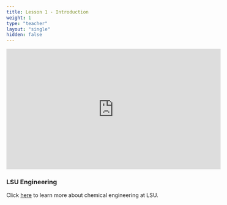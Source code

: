 ```yaml
---
title: Lesson 1 - Introduction 
weight: 1
type: "teacher" 
layout: "single"
hidden: false
---
```


<iframe width="560" height="315" src="https://www.youtube.com/embed/RJeWKvQD90Y" frameborder="0" allow="autoplay; encrypted-media" allowfullscreen></iframe>

### LSU Engineering

Click <a href="https://drive.google.com/file/d/1v3GR-2IucaFihYP5oFl1ikB7MV3RXwqp/view?usp=sharing" target="_blank">here</a> to learn more about chemical engineering at LSU.
